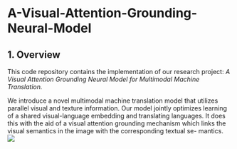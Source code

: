 # A-Visual-Attention-Grounding-Neural-Model
## 1. Overview
This code repository contains the implementation of our research project: _A Visual Attention Grounding Neural Model for Multimodal Machine Translation._

We introduce a novel multimodal machine translation model that utilizes parallel visual and texture information. Our model jointly optimizes learning of a shared visual-language embedding and translating languages. It does this with the aid of a visual attention grounding mechanism which links the visual semantics in the image with the corresponding textual se-
mantics.
![](https://github.com/zmykevin/A-Visual-Attention-Grounding-Neural-Model/blob/master/AGV-NMT.jpg)
